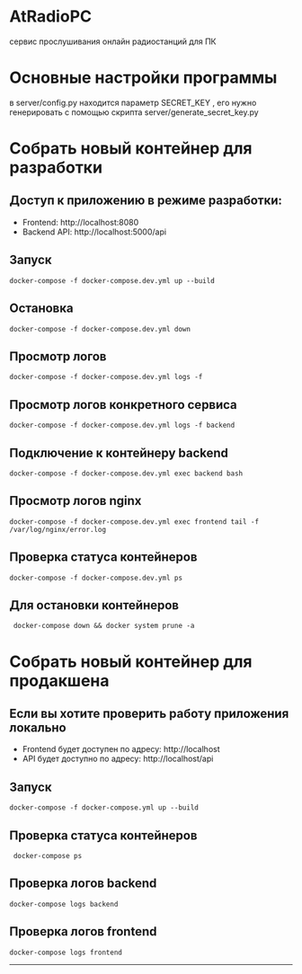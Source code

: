 
# AtRadioPC  

сервис прослушивания онлайн радиостанций для ПК  
  

#  Основные настройки программы

в  server/config.py находится параметр SECRET_KEY , его нужно генерировать с помощью скрипта server/generate_secret_key.py



# Собрать новый контейнер для разработки  
  
  
## Доступ к приложению в режиме разработки:  
  
- Frontend: http://localhost:8080  
- Backend API: http://localhost:5000/api  

  
## Запуск  

```
docker-compose -f docker-compose.dev.yml up --build  
```

  
## Остановка  

```
docker-compose -f docker-compose.dev.yml down  
```

  
## Просмотр логов  

```
docker-compose -f docker-compose.dev.yml logs -f  
```

  
## Просмотр логов конкретного сервиса  

```
docker-compose -f docker-compose.dev.yml logs -f backend  
```

  
## Подключение к контейнеру backend  

```
docker-compose -f docker-compose.dev.yml exec backend bash 
```
 
  
## Просмотр логов nginx  

```
docker-compose -f docker-compose.dev.yml exec frontend tail -f /var/log/nginx/error.log  
```

  
## Проверка статуса контейнеров  

```
docker-compose -f docker-compose.dev.yml ps
```


## Для остановки контейнеров 

```  
 docker-compose down && docker system prune -a  
```  


  
# Собрать новый контейнер для продакшена  


## Если вы хотите проверить работу приложения локально  
  
- Frontend будет доступен по адресу: http://localhost  
- API будет доступно по адресу: http://localhost/api 

## Запуск  

```  
docker-compose -f docker-compose.yml up --build  
```  
  


## Проверка статуса контейнеров 
```  
 docker-compose ps   
```  


## Проверка логов backend 

```
docker-compose logs backend 
```


## Проверка логов frontend  

```
docker-compose logs frontend  
```



 

  
----  
  
